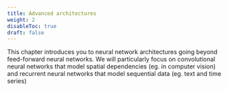```yaml
---
title: Advanced architectures
weight: 2
disableToc: true
draft: false
---
```


This chapter introduces you to neural network architectures going beyond feed-forward neural networks. We will particularly focus on convolutional neural networks that model spatial dependencies (eg. in computer vision) and recurrent neural networks that model sequential data (eg. text and time series)